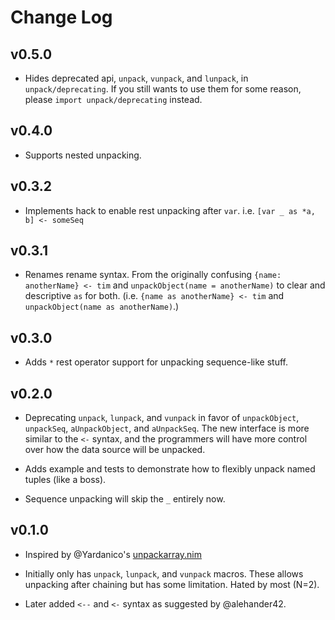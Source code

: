 # Change Log

## v0.5.0

- Hides deprecated api, `unpack`, `vunpack`, and `lunpack`, in `unpack/deprecating`. If you still wants to use them for some reason, please `import unpack/deprecating` instead.

## v0.4.0

- Supports nested unpacking.

## v0.3.2

- Implements hack to enable rest unpacking after `var`. i.e. `[var _ as *a, b] <- someSeq`

## v0.3.1

- Renames rename syntax. From the originally confusing `{name: anotherName} <- tim` and `unpackObject(name = anotherName)` to clear and descriptive `as` for both. (i.e. `{name as anotherName} <- tim` and `unpackObject(name as anotherName)`.)

## v0.3.0

- Adds `*` rest operator support for unpacking sequence-like stuff.

## v0.2.0

- Deprecating `unpack`, `lunpack`, and `vunpack` in favor of `unpackObject`, `unpackSeq`, `aUnpackObject`, and `aUnpackSeq`. The new interface is more similar to the `<-` syntax, and the programmers will have more control over how the data source will be unpacked.

- Adds example and tests to demonstrate how to flexibly unpack named tuples (like a boss).

- Sequence unpacking will skip the `_` entirely now.

## v0.1.0

- Inspired by @Yardanico's [unpackarray.nim](https://gist.github.com/Yardanico/b6fee43f6da8a3bbf0fe048063357115)

- Initially only has `unpack`, `lunpack`, and `vunpack` macros. These allows unpacking after chaining but has some limitation. Hated by most (N=2).

- Later added `<--` and `<-` syntax as suggested by @alehander42.
